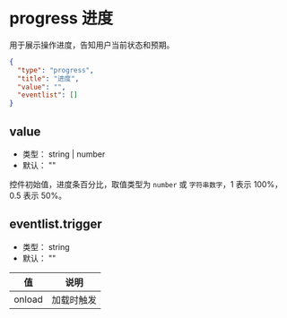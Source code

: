 # progress 进度
用于展示操作进度，告知用户当前状态和预期。


```json
{
  "type": "progress",
  "title": "进度",
  "value": "",
  "eventlist": []
}
```


## value
+ 类型： string | number
+ 默认： ""

控件初始值，进度条百分比，取值类型为 `number` 或 `字符串数字`，1 表示 100%，0.5 表示 50%。

## eventlist.trigger
+ 类型： string
+ 默认： ""

| 值 | 说明 |
| ---- | ---- |
| onload | 加载时触发 |
